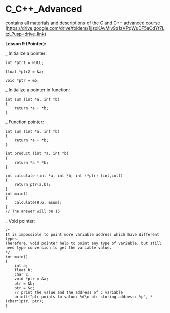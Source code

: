 # C_C++_Advanced
contains all materials and descriptions of the C and C++ advanced course
(https://drive.google.com/drive/folders/1jjzoKAvMiv9q1zVPqWuDF5aCdYt7LtzL?usp=drive_link)




**Lesson 9 (Pointer):**

_ Initialize a pointer: 

    int *ptr1 = NULL;

    float *ptr2 = &a;

    void *ptr = &b;

_ Initialize a pointer in function:

    int sum (int *a, int *b)
    {
        return *a + *b;
    }
_ Function pointer:

    int sum (int *a, int *b)
    {
        return *a + *b;
    }
    
    int product (int *a, int *b)
    {
        return *a * *b;
    }
    
    int calculate (int *a, int *b, int (*ptr) (int,int))
    {
        return ptr(a,b);
    }
    int main()
    {
        calculate(9,6, &sum);
    }
    // The answer will be 15
_ Void pointer:
    
    /*
    It is impossible to point more variable address which have different types. 
    Therefore, void pointer help to point any type of variable, but still need type conversion to get the variable value.
    */
    int main()
    {
        int a;
        float b;
        char c;
        void *ptr = &a;
        ptr = &b;
        ptr = &c;
        // print the value and the address of c variable
        printf("ptr points to value: %d\n ptr storing address: %p", *(char*)ptr, ptr);
    }
